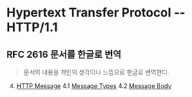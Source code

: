 # Hypertext Transfer Protocol -- HTTP/1.1 

## RFC 2616 문서를 한글로 번역

> 문서의 내용을 개인의 생각이나 느낌으로 한글로 번역한다.

4. [HTTP Message](https://github.com/Study-Java-Together/study-http/blob/master/rfc-2616-HTTP1.1/ko/4.%20HTTP%20Message.md#4-http-message)
  4.1 [Message Types](https://github.com/Study-Java-Together/study-http/blob/master/rfc-2616-HTTP1.1/ko/4.%20HTTP%20Message.md#41-message-types)
  4.2 [Message Body](https://github.com/Study-Java-Together/study-http/blob/master/rfc-2616-HTTP1.1/ko/4.%20HTTP%20Message.md#42-message-headers)
